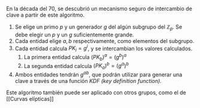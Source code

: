 En la década del 70, se descubrió un mecanismo seguro de intercambio de clave a partir de este algoritmo.

1. Se elige un primo $p$ y un generador $g$ del algún subgrupo del $\mathbb Z_p$. Se debe elegir un $p$ y un $g$ suficientemente grande.
2. Cada entidad elige $a,b$ respectivamente, como elementos del subgrupo.
3. Cada entidad calcula $PK_i = g^{i}$, y se intercambian los valores calculados.
	1. La primera entidad calcula $(PK_b)^a = (g^b)^a$
	2. La segunda entidad calcula $(PK_a)^b = (g^a)^b$
4. Ambos entidades tendrán $g^{ab}$, que podrán utilizar para generar una clave a través de una función *KDF (key definition function)*.

Este algoritmo también puede ser aplicado con otros grupos, como el de [[Curvas elípticas]]